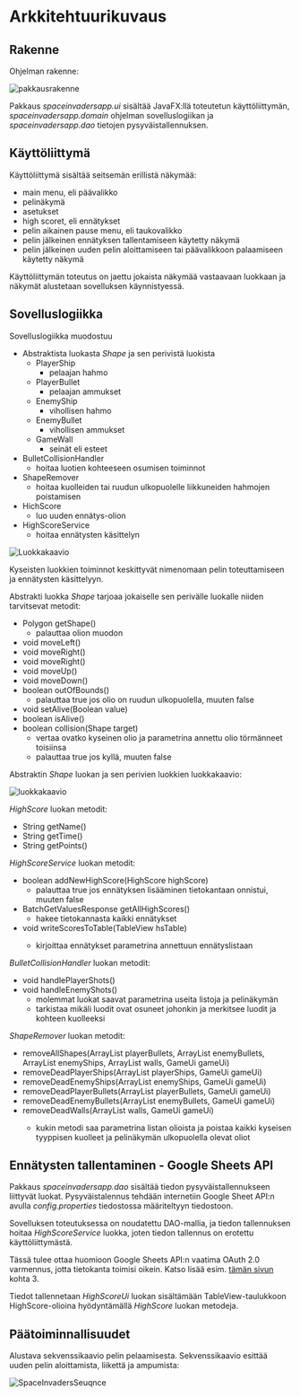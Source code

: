 # Arkkitehtuurikuvaus

## Rakenne

Ohjelman rakenne:

![pakkausrakenne](https://user-images.githubusercontent.com/46067482/116990283-8e4a9580-acdb-11eb-918d-4b807eb2ef0f.jpg)

Pakkaus _spaceinvadersapp.ui_ sisältää JavaFX:llä toteutetun käyttöliittymän, _spaceinvadersapp.domain_ ohjelman sovelluslogiikan ja _spaceinvadersapp.dao_ tietojen pysyväistallennuksen.

## Käyttöliittymä

Käyttöliittymä sisältää seitsemän erillistä näkymää:
- main menu, eli päävalikko
- pelinäkymä
- asetukset
- high scoret, eli ennätykset
- pelin aikainen pause menu, eli taukovalikko
- pelin jälkeinen ennätyksen tallentamiseen käytetty näkymä
- pelin jälkeinen uuden pelin aloittamiseen tai päävalikkoon palaamiseen käytetty näkymä

Käyttöliittymän toteutus on jaettu jokaista näkymää vastaavaan luokkaan ja näkymät alustetaan sovelluksen käynnistyessä.

## Sovelluslogiikka

Sovelluslogiikka muodostuu

- Abstraktista luokasta _Shape_ ja sen perivistä luokista
  - PlayerShip 
    - pelaajan hahmo
  - PlayerBullet 
    - pelaajan ammukset
  - EnemyShip 
    - vihollisen hahmo
  - EnemyBullet 
    - vihollisen ammukset
  - GameWall 
    - seinät eli esteet
- BulletCollisionHandler 
  - hoitaa luotien kohteeseen osumisen toiminnot
- ShapeRemover
  - hoitaa kuolleiden tai ruudun ulkopuolelle liikkuneiden hahmojen poistamisen
- HichScore
  - luo uuden ennätys-olion
- HighScoreService
  - hoitaa ennätysten käsittelyn

![Luokkakaavio](https://user-images.githubusercontent.com/46067482/116996687-7cb9bb80-ace4-11eb-83f0-3eea687b44d4.jpg)

Kyseisten luokkien toiminnot keskittyvät nimenomaan pelin toteuttamiseen ja ennätysten käsittelyyn.

Abstrakti luokka _Shape_ tarjoaa jokaiselle sen perivälle luokalle niiden tarvitsevat metodit:
- Polygon getShape()
  - palauttaa olion muodon
- void moveLeft()
- void moveRight()
- void moveRight()
- void moveUp()
- void moveDown()
- boolean outOfBounds()
  - palauttaa true jos olio on ruudun ulkopuolella, muuten false
- void setAlive(Boolean value)
- boolean isAlive()
- boolean collision(Shape target)
  - vertaa ovatko kyseinen olio ja parametrina annettu olio törmänneet toisiinsa
  - palauttaa true jos kyllä, muuten false

Abstraktin _Shape_ luokan ja sen perivien luokkien luokkakaavio:

![luokkakaavio](https://user-images.githubusercontent.com/46067482/117036766-76d8d000-ad0e-11eb-8648-6706a10ecdac.jpg)

_HighScore_ luokan metodit:
- String getName()
- String getTime()
- String getPoints()

_HighScoreService_ luokan metodit:
- boolean addNewHighScore(HighScore highScore)
  - palauttaa true jos ennätyksen lisääminen tietokantaan onnistui, muuten false
- BatchGetValuesResponse getAllHighScores()
  - hakee tietokannasta kaikki ennätykset
- void writeScoresToTable(TableView<HighScore> hsTable)
  - kirjoittaa ennätykset parametrina annettuun ennätyslistaan

_BulletCollisionHandler_ luokan metodit:
- void handlePlayerShots()
- void handleEnemyShots()
  - molemmat luokat saavat parametrina useita listoja ja pelinäkymän 
  - tarkistaa mikäli luodit ovat osuneet johonkin ja merkitsee luodit ja kohteen kuolleeksi

_ShapeRemover_ luokan metodit:
- removeAllShapes(ArrayList<PlayerBullet> playerBullets, ArrayList<EnemyBullet> enemyBullets, ArrayList<EnemyShip> enemyShips, ArrayList<GameWall> walls, GameUi gameUi)
- removeDeadPlayerShips(ArrayList<PlayerShip> playerShips, GameUi gameUi)
- removeDeadEnemyShips(ArrayList<EnemyShip> enemyShips, GameUi gameUi)
- removeDeadPlayerBullets(ArrayList<PlayerBullet> playerBullets, GameUi gameUi)
- removeDeadEnemyBullets(ArrayList<EnemyBullet> enemyBullets, GameUi gameUi)
- removeDeadWalls(ArrayList<GameWall> walls, GameUi gameUi)
  - kukin metodi saa parametrina listan olioista ja poistaa kaikki kyseisen tyyppisen kuolleet ja pelinäkymän ulkopuolella olevat oliot

## Ennätysten tallentaminen - Google Sheets API

Pakkaus _spaceinvadersapp.dao_ sisältää tiedon pysyväistallennukseen liittyvät luokat. Pysyväistalennus tehdään internetiin Google Sheet API:n avulla _config.properties_ tiedostossa määriteltyyn tiedostoon.

Sovelluksen toteutuksessa on noudatettu DAO-mallia, ja tiedon tallennuksen hoitaa _HighScoreService_ luokka, joten tiedon tallennus on erotettu käyttöliittymästä.

Tässä tulee ottaa huomioon Google Sheets API:n vaatima OAuth 2.0 varmennus, jotta tietokanta toimisi oikein. Katso lisää esim. [tämän sivun](https://www.baeldung.com/google-sheets-java-client) kohta 3.

Tiedot tallennetaan _HighScoreUi_ luokan sisältämään TableView-taulukkoon HighScore-olioina hyödyntämällä _HighScore_ luokan metodeja.

## Päätoiminnallisuudet

Alustava sekvenssikaavio pelin pelaamisesta. Sekvenssikaavio esittää uuden pelin aloittamista, liikettä ja ampumista:

![SpaceInvadersSeuqnce](https://user-images.githubusercontent.com/46067482/116302653-201d4480-a7aa-11eb-813a-a5b405320db3.png)
